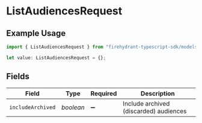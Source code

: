 # ListAudiencesRequest

## Example Usage

```typescript
import { ListAudiencesRequest } from "firehydrant-typescript-sdk/models/operations";

let value: ListAudiencesRequest = {};
```

## Fields

| Field                                  | Type                                   | Required                               | Description                            |
| -------------------------------------- | -------------------------------------- | -------------------------------------- | -------------------------------------- |
| `includeArchived`                      | *boolean*                              | :heavy_minus_sign:                     | Include archived (discarded) audiences |
